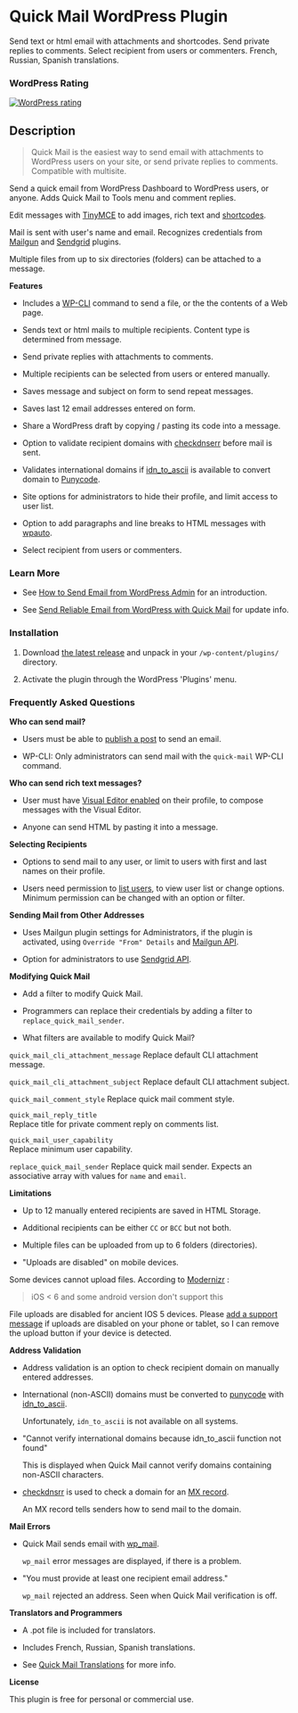 Quick Mail WordPress Plugin
====================

Send text or html email with attachments and shortcodes. Send private replies to comments. Select recipient from users or commenters. French, Russian, Spanish translations.

### WordPress Rating
[![WordPress rating](https://img.shields.io/wordpress/plugin/r/quick-mail.svg?maxAge=2592000)]()

Description
-----------

>Quick Mail is the easiest way to send email with attachments to WordPress users on your site, or send private replies to comments. Compatible with multisite.

Send a quick email from WordPress Dashboard to WordPress users, or anyone. Adds Quick Mail to Tools menu and comment replies.

Edit messages with [TinyMCE](https://codex.wordpress.org/TinyMCE) to add images, rich text and [shortcodes](https://codex.wordpress.org/Shortcode).

Mail is sent with user's name and email. Recognizes credentials from [Mailgun](https://wordpress.org/plugins/mailgun/) and [Sendgrid](https://wordpress.org/plugins/sendgrid-email-delivery-simplified/) plugins.

Multiple files from up to six directories (folders) can be attached to a message.

__Features__

* Includes a [WP-CLI](https://wp-cli.org/) command to send a file, or the the contents of a Web page.

* Sends text or html mails to multiple recipients. Content type is determined from message.

* Send private replies with attachments to comments.

* Multiple recipients can be selected from users or entered manually.

* Saves message and subject on form to send repeat messages.

* Saves last 12 email addresses entered on form.

* Share a WordPress draft by copying / pasting its code into a message.

* Option to validate recipient domains with [checkdnserr](http://php.net/manual/en/function.checkdnsrr.php) before mail is sent.

* Validates international domains if [idn_to_ascii](http://php.net/manual/en/function.idn-to-ascii.php) is available to convert domain to [Punycode](https://tools.ietf.org/html/rfc3492).

* Site options for administrators to hide their profile, and limit access to user list.

* Option to add paragraphs and line breaks to HTML messages with [wpauto](https:/codex.wordpress.org/Function_Reference/wpautop).

* Select recipient from users or commenters.

### Learn More
* See [How to Send Email from WordPress Admin](http://wheredidmybraingo.com/quick-mail-wordpress-plugin-update-send-email-to-site-users/) for an introduction.

* See [Send Reliable Email from WordPress with Quick Mail](https://wheredidmybraingo.com/send-reliable-email-wordpress-quick-mail/) for update info.

### Installation ###

1. Download [the latest release](https://github.com/mitchelldmiller/quick-mail-wp-plugin/releases/latest) and unpack in your `/wp-content/plugins/` directory.

1. Activate the plugin through the WordPress 'Plugins' menu.

### Frequently Asked Questions ###

__Who can send mail?__

* Users must be able to [publish a post](http://codex.wordpress.org/Roles_and_Capabilities#publish_posts) to send an email.

* WP-CLI: Only administrators can send mail with the `quick-mail` WP-CLI command.

__Who can send rich text messages?__

* User must have [Visual Editor enabled](https://codex.wordpress.org/Function_Reference/user_can_richedit) on their profile, to compose messages with the Visual Editor.

* Anyone can send HTML by pasting it into a message.

__Selecting Recipients__

* Options to send mail to any user, or limit to users with first and last names on their profile.

* Users need permission to [list users](http://codex.wordpress.org/Roles_and_Capabilities#list_users), to view user list or change options. Minimum permission can be changed with an option or filter.

__Sending Mail from Other Addresses__

* Uses Mailgun plugin settings for Administrators, if the plugin is activated, using `Override "From" Details` and [Mailgun API](https://documentation.mailgun.com/en/latest/api_reference.html).

* Option for administrators to use [Sendgrid API](https://sendgrid.com/solutions/sendgrid-api/). 

__Modifying Quick Mail__

* Add a filter to modify Quick Mail.

* Programmers can replace their credentials by adding a filter to `replace_quick_mail_sender`.

- What filters are available to modify Quick Mail?

`quick_mail_cli_attachment_message`
  Replace default CLI attachment message.
  
`quick_mail_cli_attachment_subject`
  Replace default CLI attachment subject.
  
`quick_mail_comment_style`
  Replace quick mail comment style.
  
`quick_mail_reply_title`	
  Replace title for private comment reply on comments list.

`quick_mail_user_capability`	
  Replace minimum user capability.
  
`replace_quick_mail_sender`
  Replace quick mail sender. Expects an associative array with values for `name` and `email`.

__Limitations__

* Up to 12 manually entered recipients are saved in HTML Storage.

* Additional recipients can be either `CC` or `BCC` but not both.

* Multiple files can be uploaded from up to 6 folders (directories).

* "Uploads are disabled" on mobile devices.

Some devices cannot upload files. According to [Modernizr](https://modernizr.com/download#fileinput-inputtypes-setclasses) :
> iOS < 6 and some android version don't support this

File uploads are disabled for ancient IOS 5 devices. Please [add a support message](https://wordpress.org/support/plugin/quick-mail) if uploads are disabled on your phone or tablet, so I can remove the upload button if your device is detected.

__Address Validation__

* Address validation is an option to check recipient domain on manually entered addresses.

* International (non-ASCII) domains must be converted to [punycode](https://tools.ietf.org/html/rfc3492) with [idn_to_ascii](http://php.net/manual/en/function.idn-to-ascii.php).


  Unfortunately, `idn_to_ascii` is not available on all systems.

* "Cannot verify international domains because idn_to_ascii function not found"

  This is displayed when Quick Mail cannot verify domains containing non-ASCII characters.

* [checkdnsrr](http://php.net/manual/en/function.checkdnsrr.php) is used to check a domain for an [MX record](http://www.google.com/support/enterprise/static/postini/docs/admin/en/activate/mx_faq.html).


  An MX record tells senders how to send mail to the domain.

__Mail Errors__

* Quick Mail sends email with [wp_mail](https://developer.wordpress.org/reference/functions/wp_mail/).

  `wp_mail` error messages are displayed, if there is a problem.

* "You must provide at least one recipient email address."

   `wp_mail` rejected an address. Seen when Quick Mail verification is off.

__Translators and Programmers__

* A .pot file is included for translators.

* Includes French, Russian, Spanish translations.

* See [Quick Mail Translations](https://translate.wordpress.org/projects/wp-plugins/quick-mail) for more info.

__License__

This plugin is free for personal or commercial use. 

